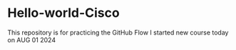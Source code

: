 # Hello-world-Cisco
This repository is for practicing the GitHub Flow
I started new course today on AUG 01 2024
